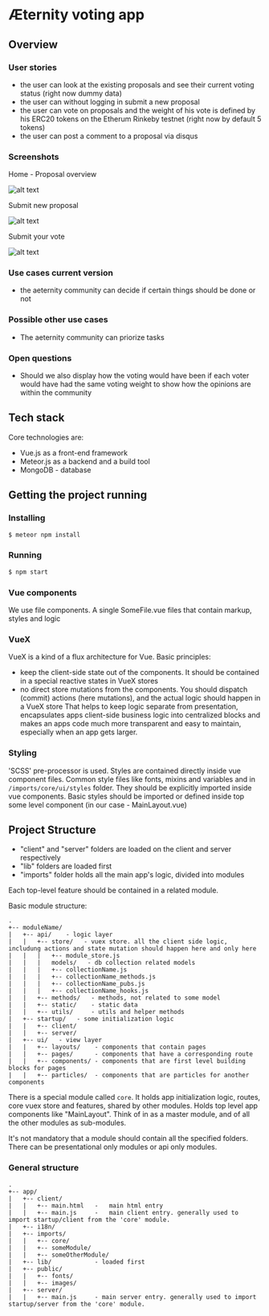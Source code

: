# Æternity voting app

## Overview

### User stories

- the user can look at the existing proposals and see their current voting status (right now dummy data)
- the user can without logging in submit a new proposal
- the user can vote on proposals and the weight of his vote is defined by his ERC20 tokens on the Etherum Rinkeby testnet (right now by default 5 tokens)
- the user can post a comment to a proposal via disqus


### Screenshots

Home - Proposal overview

![alt text](https://photos-1.dropbox.com/t/2/AAClgj42cO3n5FBzFsZ5ZdxqAkleVS4MJJa-4gU9XwPCGg/12/7363903/png/32x32/3/1502114400/0/2/Aeternity1.png/EMjVuwUYk8cEIAcoBw/FqT02InJ4XtIhtaHa7RpI0DASrN3iLNpVbBoiO1ku24?dl=0&size=2048x1536&size_mode=3)

Submit new proposal

![alt text](https://photos-5.dropbox.com/t/2/AACo64tk41PDv5wxNBXr7OtTq-I--XeT8MrgIiQXj6BmCw/12/7363903/png/32x32/3/1502114400/0/2/Aeternity3.png/EMjVuwUYk8cEIAcoBw/KYPCO2VFVh97iMXjQgvB18XBIU75UmvkluQSCDtb8iI?dl=0&size=2048x1536&size_mode=3)

Submit your vote

![alt text](https://photos-4.dropbox.com/t/2/AAAvdGRGFIUxPCW_0TahLMD_jvoLMwmlwj_DreSrOWpQTw/12/7363903/png/32x32/3/1502110800/0/2/Aeternity2.png/EMjVuwUYk8cEIAcoBw/eP8KCDVKjo5RTCEIs_cxIvwwBvYXiptWZKKeRIRhv0k?dl=0&size=2048x1536&size_mode=3)

### Use cases current version
- the aeternity community can decide if certain things should be done or not

### Possible other use cases
- The aeternity community can priorize tasks

### Open questions
- Should we also display how the voting would have been if each voter would have had the same voting weight to show how the opinions are within the community




## Tech stack

Core technologies are:
* Vue.js as a front-end framework
* Meteor.js as a backend and a build tool
* MongoDB - database

## Getting the project running

### Installing

```sh
$ meteor npm install
```

### Running

```sh
$ npm start
```

### Vue components
We use file components. A single SomeFile.vue files that contain markup, styles and logic

### VueX
VueX is a kind of a flux architecture for Vue. Basic principles:
* keep the client-side state out of the components. It should be contained in a special reactive states in VueX stores
* no direct store mutations from the components. You should dispatch (commit) actions (here mutations), and the actual logic should happen in a VueX store
That helps to keep logic separate from presentation, encapsulates apps client-side business logic into centralized blocks and
makes an apps code much more transparent and easy to maintain, especially when an app gets larger.

### Styling

'SCSS' pre-processor is used. Styles are contained directly inside vue component files.
Common style files like fonts, mixins and variables and in `/imports/core/ui/styles` folder. They should be explicitly imported inside vue components.
Basic styles should be imported or defined inside top some level component (in our case - MainLayout.vue)

## Project Structure

* "client" and "server" folders are loaded on the client and server respectively
* "lib" folders are loaded first
* "imports" folder holds all the main app's logic, divided into modules

Each top-level feature should be contained in a related module.

Basic module structure:

```
.
+-- moduleName/
|   +-- api/    - logic layer
|   |   +-- store/   - vuex store. all the client side logic, includung actions and state mutation should happen here and only here
|   |   |   +-- module_store.js
|   |   |   models/   - db collection related models
|   |   |   +-- collectionName.js
|   |   |   +-- collectionName_methods.js
|   |   |   +-- collectionName_pubs.js
|   |   |   +-- collectionName_hooks.js
|   |   +-- methods/   - methods, not related to some model
|   |   +-- static/    - static data
|   |   +-- utils/     - utils and helper methods
|   +-- startup/   - some initialization logic
|   |   +-- client/
|   |   +-- server/
|   +-- ui/   - view layer
|   |   +-- layouts/    - components that contain pages
|   |   +-- pages/      - components that have a corresponding route
|   |   +-- components/ - components that are first level building blocks for pages
|   |   +-- particles/  - components that are particles for another components

```

There is a special module called `core`.
It holds app initialization logic, routes, core vuex store and features, shared by other modules.
Holds top level app components like "MainLayout".
Think of in as a master module, and of all the other modules as sub-modules.

It's not mandatory that a module should contain all the specified folders.
There can be presentational only modules or api only modules.

### General structure

```
.
+-- app/
|   +-- client/
|   |   +-- main.html   -   main html entry
|   |   +-- main.js     -   main client entry. generally used to import startup/client from the 'core' module.
|   +-- i18n/
|   +-- imports/
|   |   +-- core/
|   |   +-- someModule/
|   |   +-- someOtherModule/
|   +-- lib/            - loaded first
|   +-- public/
|   |   +-- fonts/
|   |   +-- images/
|   +-- server/
|   |   +-- main.js     - main server entry. generally used to import startup/server from the 'core' module.

```

